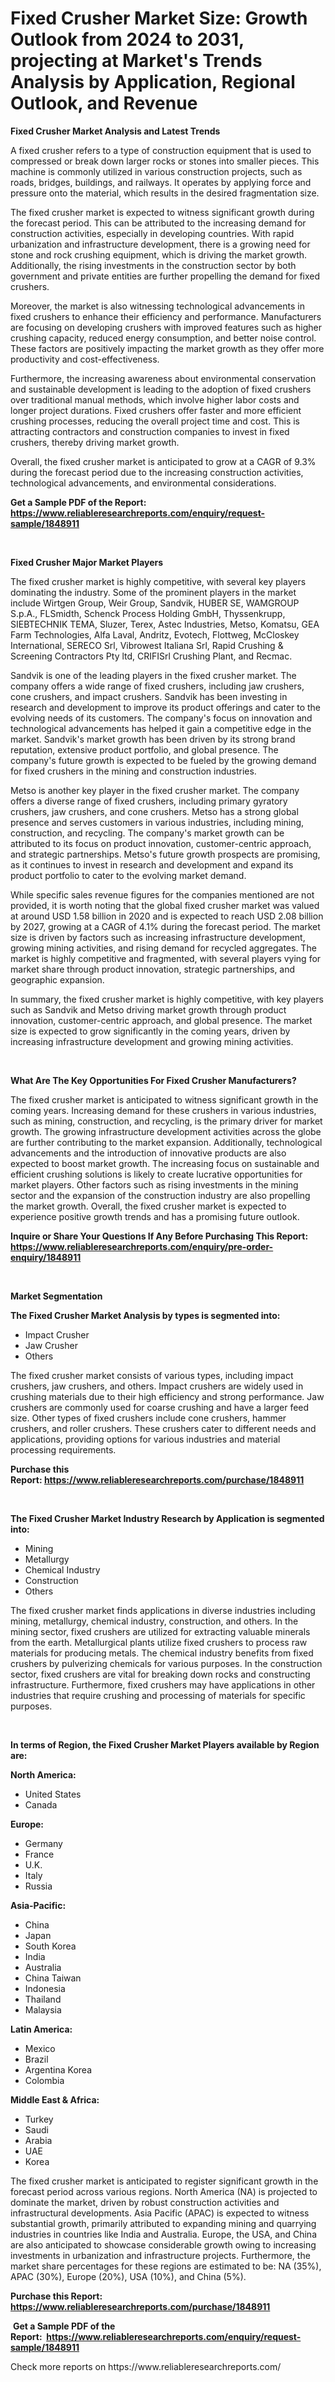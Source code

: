 <p><h1>Fixed Crusher Market Size: Growth Outlook from 2024 to 2031, projecting at Market's Trends Analysis by Application, Regional Outlook, and Revenue</h1></p><p><strong>Fixed Crusher Market Analysis and Latest Trends</strong></p>
<p><p>A fixed crusher refers to a type of construction equipment that is used to compressed or break down larger rocks or stones into smaller pieces. This machine is commonly utilized in various construction projects, such as roads, bridges, buildings, and railways. It operates by applying force and pressure onto the material, which results in the desired fragmentation size.</p><p>The fixed crusher market is expected to witness significant growth during the forecast period. This can be attributed to the increasing demand for construction activities, especially in developing countries. With rapid urbanization and infrastructure development, there is a growing need for stone and rock crushing equipment, which is driving the market growth. Additionally, the rising investments in the construction sector by both government and private entities are further propelling the demand for fixed crushers.</p><p>Moreover, the market is also witnessing technological advancements in fixed crushers to enhance their efficiency and performance. Manufacturers are focusing on developing crushers with improved features such as higher crushing capacity, reduced energy consumption, and better noise control. These factors are positively impacting the market growth as they offer more productivity and cost-effectiveness.</p><p>Furthermore, the increasing awareness about environmental conservation and sustainable development is leading to the adoption of fixed crushers over traditional manual methods, which involve higher labor costs and longer project durations. Fixed crushers offer faster and more efficient crushing processes, reducing the overall project time and cost. This is attracting contractors and construction companies to invest in fixed crushers, thereby driving market growth.</p><p>Overall, the fixed crusher market is anticipated to grow at a CAGR of 9.3% during the forecast period due to the increasing construction activities, technological advancements, and environmental considerations.</p></p>
<p><strong>Get a Sample PDF of the Report:&nbsp; <a href="https://www.reliableresearchreports.com/enquiry/request-sample/1848911">https://www.reliableresearchreports.com/enquiry/request-sample/1848911</a></strong></p>
<p>&nbsp;</p>
<p><strong>Fixed Crusher Major Market Players</strong></p>
<p><p>The fixed crusher market is highly competitive, with several key players dominating the industry. Some of the prominent players in the market include Wirtgen Group, Weir Group, Sandvik, HUBER SE, WAMGROUP S.p.A., FLSmidth, Schenck Process Holding GmbH, Thyssenkrupp, SIEBTECHNIK TEMA, Sluzer, Terex, Astec Industries, Metso, Komatsu, GEA Farm Technologies, Alfa Laval, Andritz, Evotech, Flottweg, McCloskey International, SERECO Srl, Vibrowest Italiana Srl, Rapid Crushing & Screening Contractors Pty ltd, CRIFISrl Crushing Plant, and Recmac.</p><p>Sandvik is one of the leading players in the fixed crusher market. The company offers a wide range of fixed crushers, including jaw crushers, cone crushers, and impact crushers. Sandvik has been investing in research and development to improve its product offerings and cater to the evolving needs of its customers. The company's focus on innovation and technological advancements has helped it gain a competitive edge in the market. Sandvik's market growth has been driven by its strong brand reputation, extensive product portfolio, and global presence. The company's future growth is expected to be fueled by the growing demand for fixed crushers in the mining and construction industries.</p><p>Metso is another key player in the fixed crusher market. The company offers a diverse range of fixed crushers, including primary gyratory crushers, jaw crushers, and cone crushers. Metso has a strong global presence and serves customers in various industries, including mining, construction, and recycling. The company's market growth can be attributed to its focus on product innovation, customer-centric approach, and strategic partnerships. Metso's future growth prospects are promising, as it continues to invest in research and development and expand its product portfolio to cater to the evolving market demand.</p><p>While specific sales revenue figures for the companies mentioned are not provided, it is worth noting that the global fixed crusher market was valued at around USD 1.58 billion in 2020 and is expected to reach USD 2.08 billion by 2027, growing at a CAGR of 4.1% during the forecast period. The market size is driven by factors such as increasing infrastructure development, growing mining activities, and rising demand for recycled aggregates. The market is highly competitive and fragmented, with several players vying for market share through product innovation, strategic partnerships, and geographic expansion.</p><p>In summary, the fixed crusher market is highly competitive, with key players such as Sandvik and Metso driving market growth through product innovation, customer-centric approach, and global presence. The market size is expected to grow significantly in the coming years, driven by increasing infrastructure development and growing mining activities.</p></p>
<p>&nbsp;</p>
<p><strong>What Are The Key Opportunities For Fixed Crusher Manufacturers?</strong></p>
<p><p>The fixed crusher market is anticipated to witness significant growth in the coming years. Increasing demand for these crushers in various industries, such as mining, construction, and recycling, is the primary driver for market growth. The growing infrastructure development activities across the globe are further contributing to the market expansion. Additionally, technological advancements and the introduction of innovative products are also expected to boost market growth. The increasing focus on sustainable and efficient crushing solutions is likely to create lucrative opportunities for market players. Other factors such as rising investments in the mining sector and the expansion of the construction industry are also propelling the market growth. Overall, the fixed crusher market is expected to experience positive growth trends and has a promising future outlook.</p></p>
<p><strong>Inquire or Share Your Questions If Any Before Purchasing This Report: <a href="https://www.reliableresearchreports.com/enquiry/pre-order-enquiry/1848911">https://www.reliableresearchreports.com/enquiry/pre-order-enquiry/1848911</a></strong></p>
<p>&nbsp;</p>
<p><strong>Market Segmentation</strong></p>
<p><strong>The Fixed Crusher Market Analysis by types is segmented into:</strong></p>
<p><ul><li>Impact Crusher</li><li>Jaw Crusher</li><li>Others</li></ul></p>
<p><p>The fixed crusher market consists of various types, including impact crushers, jaw crushers, and others. Impact crushers are widely used in crushing materials due to their high efficiency and strong performance. Jaw crushers are commonly used for coarse crushing and have a larger feed size. Other types of fixed crushers include cone crushers, hammer crushers, and roller crushers. These crushers cater to different needs and applications, providing options for various industries and material processing requirements.</p></p>
<p><strong>Purchase this Report:&nbsp;<a href="https://www.reliableresearchreports.com/purchase/1848911">https://www.reliableresearchreports.com/purchase/1848911</a></strong></p>
<p>&nbsp;</p>
<p><strong>The Fixed Crusher Market Industry Research by Application is segmented into:</strong></p>
<p><ul><li>Mining</li><li>Metallurgy</li><li>Chemical Industry</li><li>Construction</li><li>Others</li></ul></p>
<p><p>The fixed crusher market finds applications in diverse industries including mining, metallurgy, chemical industry, construction, and others. In the mining sector, fixed crushers are utilized for extracting valuable minerals from the earth. Metallurgical plants utilize fixed crushers to process raw materials for producing metals. The chemical industry benefits from fixed crushers by pulverizing chemicals for various purposes. In the construction sector, fixed crushers are vital for breaking down rocks and constructing infrastructure. Furthermore, fixed crushers may have applications in other industries that require crushing and processing of materials for specific purposes.</p></p>
<p>&nbsp;</p>
<p><strong>In terms of Region, the Fixed Crusher Market Players available by Region are:</strong></p>
<p>
    <p> <strong> North America: </strong>
        <ul>
            <li>United States</li>
            <li>Canada</li>
        </ul>
        </p> 
    <p> <strong> Europe: </strong>
        <ul>
            <li>Germany</li>
            <li>France</li>
            <li>U.K.</li>
            <li>Italy</li>
            <li>Russia</li>
        </ul>
        </p> 
    <p> <strong> Asia-Pacific: </strong>
        <ul>
            <li>China</li>
            <li>Japan</li>
            <li>South Korea</li>
            <li>India</li>
            <li>Australia</li>
            <li>China Taiwan</li>
            <li>Indonesia</li>
            <li>Thailand</li>
            <li>Malaysia</li>
        </ul>
        </p> 
    <p> <strong> Latin America: </strong>
        <ul>
            <li>Mexico</li>
            <li>Brazil</li>
            <li>Argentina Korea</li>
            <li>Colombia</li>
        </ul>
        </p> 
    <p> <strong> Middle East & Africa: </strong>
        <ul>
            <li>Turkey</li>
            <li>Saudi</li>
            <li>Arabia</li>
            <li>UAE</li>
            <li>Korea</li>
        </ul>
    </p>
    </p>
<p><p>The fixed crusher market is anticipated to register significant growth in the forecast period across various regions. North America (NA) is projected to dominate the market, driven by robust construction activities and infrastructural developments. Asia Pacific (APAC) is expected to witness substantial growth, primarily attributed to expanding mining and quarrying industries in countries like India and Australia. Europe, the USA, and China are also anticipated to showcase considerable growth owing to increasing investments in urbanization and infrastructure projects. Furthermore, the market share percentages for these regions are estimated to be: NA (35%), APAC (30%), Europe (20%), USA (10%), and China (5%).</p></p>
<p><strong>Purchase this Report: <a href="https://www.reliableresearchreports.com/purchase/1848911">https://www.reliableresearchreports.com/purchase/1848911</a></strong></p>
<p>&nbsp;<strong>Get a Sample PDF of the Report:&nbsp;&nbsp;<a href="https://www.reliableresearchreports.com/enquiry/request-sample/1848911">https://www.reliableresearchreports.com/enquiry/request-sample/1848911</a></strong></p>
<p><strong></strong></p>
<p>Check more reports on https://www.reliableresearchreports.com/</p>